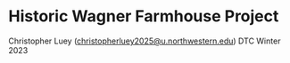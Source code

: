 # Historic Wagner Farmhouse Project
Christopher Luey (christopherluey2025@u.northwestern.edu)
DTC Winter 2023

